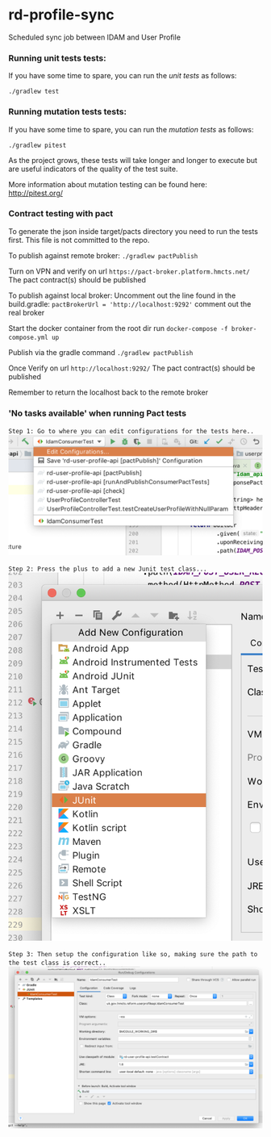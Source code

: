 # rd-profile-sync
Scheduled sync job between IDAM and User Profile

### Running unit tests tests:

If you have some time to spare, you can run the *unit tests* as follows:

```
./gradlew test
```

### Running mutation tests tests:

If you have some time to spare, you can run the *mutation tests* as follows:

```
./gradlew pitest
```

As the project grows, these tests will take longer and longer to execute but are useful indicators of the quality of the test suite.

More information about mutation testing can be found here:
http://pitest.org/

### Contract testing with pact

To generate the json inside target/pacts directory you need to run the tests first.
This file is not committed to the repo.

To publish against remote broker:
`./gradlew pactPublish`

Turn on VPN and verify on url `https://pact-broker.platform.hmcts.net/`
The pact contract(s) should be published


To publish against local broker:
Uncomment out the line found in the build.gradle:
`pactBrokerUrl = 'http://localhost:9292'`
comment out the real broker

Start the docker container from the root dir run
`docker-compose -f broker-compose.yml up`

Publish via the gradle command
`./gradlew pactPublish`

Once Verify on url `http://localhost:9292/`
The pact contract(s) should be published

Remember to return the localhost back to the remote broker

### 'No tasks available' when running Pact tests
`Step 1: Go to where you can edit configurations for the tests here..`
![pact1](readme-images/pact1.png?raw=true "Step 1")

`Step 2: Press the plus to add a new Junit test class...`
![pact2](readme-images/pact2.png?raw=true "Step 2")

`Step 3: Then setup the configuration like so, making sure the path to the test class is correct..`
![pact3](readme-images/pact3.png?raw=true "Step 3")

